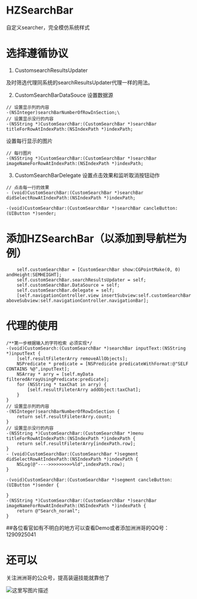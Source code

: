 # HZSearchBar
自定义searcher，完全模仿系统样式
# 选择遵循协议 
  1. CustomsearchResultsUpdater 

   及时筛选代理同系统的searchResultsUpdater代理一样的用法。

  2. CustomSearchBarDataSouce
   设置数据源
   ```objc
   // 设置显示列的内容
   -(NSInteger)searchBarNumberOfRowInSection;\
   // 设置显示没行的内容
   -(NSString *)CustomSearchBar:(CustomSearchBar *)searchBar titleForRowAtIndexPath:(NSIndexPath *)indexPath;
   ```
   设置每行显示的图片
   ```objc
   // 每行图片
   -(NSString *)CustomSearchBar:(CustomSearchBar *)searchBar imageNameForRowAtIndexPath:(NSIndexPath *)indexPath;
   ```
   
  3. CustomSearchBarDelegate
   设置点击效果和监听取消按钮动作
   ```objc
   // 点击每一行的效果
   - (void)CustomSearchBar:(CustomSearchBar *)searchBar didSelectRowAtIndexPath:(NSIndexPath *)indexPath;

   -(void)CustomSearchBar:(CustomSearchBar *)searchBar cancleButton:(UIButton *)sender;
   ```
   
   
# 添加HZSearchBar（以添加到导航栏为例）
```objc
    self.customSearchBar = [CustomSearchBar show:CGPointMake(0, 0) andHeight:SEMHEIGHT];
    self.customSearchBar.searchResultsUpdater = self;
    self.customSearchBar.DataSource = self;
    self.customSearchBar.delegate = self;
    [self.navigationController.view insertSubview:self.customSearchBar aboveSubview:self.navigationController.navigationBar];
```
# 代理的使用
```objc
/**第一步根据输入的字符检索 必须实现*/
-(void)CustomSearch:(CustomSearchBar *)searchBar inputText:(NSString *)inputText {
    [self.resultFileterArry removeAllObjects];
    NSPredicate * predicate = [NSPredicate predicateWithFormat:@"SELF CONTAINS %@",inputText];
    NSArray * arry = [self.myData filteredArrayUsingPredicate:predicate];
    for (NSString * taxChat in arry) {
        [self.resultFileterArry addObject:taxChat];
    }
}
// 设置显示列的内容
-(NSInteger)searchBarNumberOfRowInSection {
    return self.resultFileterArry.count;
}
// 设置显示没行的内容
-(NSString *)CustomSearchBar:(CustomSearchBar *)menu titleForRowAtIndexPath:(NSIndexPath *)indexPath {
    return self.resultFileterArry[indexPath.row];
}
- (void)CustomSearchBar:(CustomSearchBar *)segment didSelectRowAtIndexPath:(NSIndexPath *)indexPath {
    NSLog(@"---->>>>>>>>>%ld",indexPath.row);
}

-(void)CustomSearchBar:(CustomSearchBar *)segment cancleButton:(UIButton *)sender {

}
-(NSString *)CustomSearchBar:(CustomSearchBar *)searchBar imageNameForRowAtIndexPath:(NSIndexPath *)indexPath {
    return @"Search_noraml";
}
```
##各位看官如有不明白的地方可以查看Demo或者添加洲洲哥的QQ号：1290925041 
# 还可以
关注洲洲哥的公众号，提高装逼技能就靠他了

![这里写图片描述](http://img.blog.csdn.net/20160426092941254)

 

